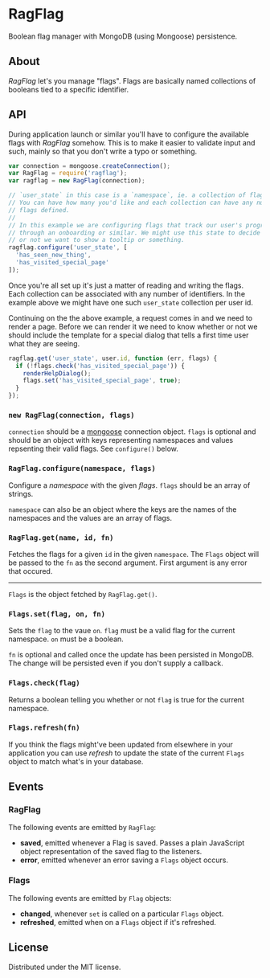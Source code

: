 # RagFlag

Boolean flag manager with MongoDB (using Mongoose) persistence.

## About

_RagFlag_ let's you manage "flags". Flags are basically named collections of
booleans tied to a specific identifier.

## API

During application launch or similar you'll have to configure the available
flags with _RagFlag_ somehow. This is to make it easier to validate input and
such, mainly so that you don't write a typo or something.

```javascript
var connection = mongoose.createConnection();
var RagFlag = require('ragflag');
var ragflag = new RagFlag(connection);

// `user_state` in this case is a `namespace`, ie. a collection of flags.
// You can have how many you'd like and each collection can have any number of
// flags defined.
//
// In this example we are configuring flags that track our user's progress
// through an onboarding or similar. We might use this state to decide whether
// or not we want to show a tooltip or something.
ragflag.configure('user_state', [
  'has_seen_new_thing',
  'has_visited_special_page'
]);
```

Once you're all set up it's just a matter of reading and writing the flags.
Each collection can be associated with any number of identifiers. In the
example above we might have one such `user_state` collection per user id.

Continuing on the the above example, a request comes in and we need to render
a page. Before we can render it we need to know whether or not we should
include the template for a special dialog that tells a first time user what
they are seeing.

```javascript
ragflag.get('user_state', user.id, function (err, flags) {
  if (!flags.check('has_visited_special_page')) {
    renderHelpDialog();
    flags.set('has_visited_special_page', true);
  }
});
```

### `new RagFlag(connection, flags)`

`connection` should be a [mongoose](http://mongoosejs.com) connection object.
`flags` is optional and should be an object with keys representing namespaces
and values repsenting their valid flags. See `configure()` below.

### `RagFlag.configure(namespace, flags)`

Configure a _namespace_ with the given _flags_. `flags` should be an array of
strings.

`namespace` can also be an object where the keys are the names of the
namespaces and the values are an array of flags.

### `RagFlag.get(name, id, fn)`

Fetches the flags for a given `id` in the given `namespace`. The `Flags` object
will be passed to the `fn` as the second argument. First argument is any error
that occured.

---

`Flags` is the object fetched by `RagFlag.get()`.

### `Flags.set(flag, on, fn)`

Sets the `flag` to the vaue `on`. `flag` must be a valid flag for the current
namespace. `on` must be a boolean.

`fn` is optional and called once the update has been persisted in MongoDB. The
change will be persisted even if you don't supply a callback.

### `Flags.check(flag)`

Returns a boolean telling you whether or not `flag` is true for the current
namespace.

### `Flags.refresh(fn)`

If you think the flags might've been updated from elsewhere in your application
you can use _refresh_ to update the state of the current `Flags` object to
match what's in your database.

## Events

### RagFlag

The following events are emitted by `RagFlag`:

* **saved**, emitted whenever a Flag is saved. Passes a plain JavaScript object
representation of the saved flag to the listeners.
* **error**, emitted whenever an error saving a `Flags` object occurs.

### Flags

The following events are emitted by `Flag` objects:

* **changed**, whenever `set` is called on a particular `Flags` object.
* **refreshed**, emitted when on a `Flags` object if it's refreshed.

## License

Distributed under the MIT license.


